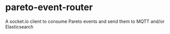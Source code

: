 # pareto-event-router

A socket.io client to consume Pareto events and send them to MQTT and/or Elasticsearch
